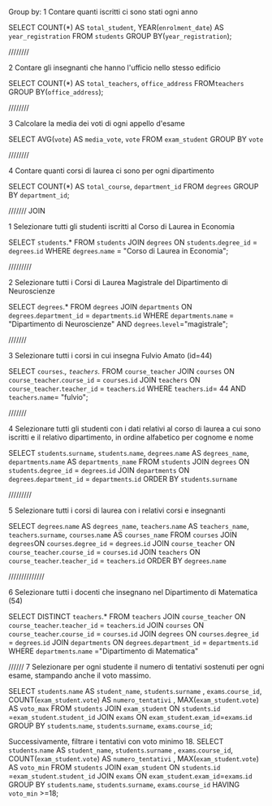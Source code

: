 Group by:
1 Contare quanti iscritti ci sono stati ogni anno

SELECT COUNT(\*) AS `total_student`, YEAR(`enrolment_date`) AS `year_registration` FROM `students` GROUP BY(`year_registration`);

////////

2 Contare gli insegnanti che hanno l'ufficio nello stesso edificio

SELECT COUNT(\*) AS `total_teachers`, `office_address` FROM`teachers` GROUP BY(`office_address`);

////////

3 Calcolare la media dei voti di ogni appello d'esame

SELECT AVG(`vote`) AS `media_vote`, `vote` FROM `exam_student` GROUP BY `vote`

////////

4 Contare quanti corsi di laurea ci sono per ogni dipartimento

SELECT COUNT(\*) AS `total_course`, `department_id` FROM `degrees` GROUP BY `department_id`;

///////
JOIN

1 Selezionare tutti gli studenti iscritti al Corso di Laurea in Economia

SELECT `students`.\* FROM `students` JOIN `degrees` ON `students`.`degree_id` = `degrees`.`id` WHERE `degrees`.`name` = "Corso di Laurea in Economia";

/////////

2 Selezionare tutti i Corsi di Laurea Magistrale del Dipartimento di Neuroscienze

SELECT `degrees`.\* FROM `degrees` JOIN `departments` ON `degrees`.`department_id` = `departments`.`id` WHERE `departments`.`name` = "Dipartimento di Neuroscienze" AND `degrees`.`level`="magistrale";

///////

3 Selezionare tutti i corsi in cui insegna Fulvio Amato (id=44)

SELECT `courses`._, `teachers`._ FROM `course_teacher` JOIN `courses` ON `course_teacher`.`course_id` = `courses`.`id`
JOIN `teachers` ON `course_teacher`.`teacher_id` = `teachers`.`id`
WHERE `teachers`.`id`= 44 AND `teachers`.`name`= "fulvio";

///////

4 Selezionare tutti gli studenti con i dati relativi al corso di laurea a cui sono iscritti e il relativo dipartimento, in ordine alfabetico per cognome e nome

SELECT `students`.`surname`, `students`.`name`, `degrees`.`name` AS `degrees_name`, `departments`.`name` AS `departments_name` FROM `students`
JOIN `degrees` ON `students`.`degree_id` = `degrees`.`id`
JOIN `departments` ON `degrees`.`department_id` = `departments`.`id`
ORDER BY `students`.`surname`

/////////

5 Selezionare tutti i corsi di laurea con i relativi corsi e insegnanti

SELECT `degrees`.`name` AS `degrees_name`, `teachers`.`name` AS `teachers_name`, `teachers`.`surname`, `courses`.`name` AS `courses_name` FROM `courses`
JOIN `degrees`ON `courses`.`degree_id` = `degrees`.`id`
JOIN `course_teacher` ON `course_teacher`.`course_id` = `courses`.`id`
JOIN `teachers` ON `course_teacher`.`teacher_id` = `teachers`.`id`
ORDER BY `degrees`.`name`

//////////////

6 Selezionare tutti i docenti che insegnano nel Dipartimento di Matematica (54)

SELECT DISTINCT `teachers`.\* FROM `teachers`
JOIN `course_teacher` ON `course_teacher`.`teacher_id` = `teachers`.`id`
JOIN `courses` ON `course_teacher`.`course_id` = `courses`.`id`
JOIN `degrees` ON `courses`.`degree_id` = `degrees`.`id`
JOIN `departments` ON `degrees`.`department_id` = `departments`.`id`
WHERE `departments`.`name` ="Dipartimento di Matematica"

//////
7 Selezionare per ogni studente il numero di tentativi sostenuti per ogni esame, stampando anche il voto massimo.

SELECT `students`.`name` AS `student_name`, `students`.`surname` , `exams`.`course_id`, COUNT(`exam_student`.`vote`) AS `numero_tentativi` , MAX(`exam_student`.`vote`) AS `voto_max` FROM `students` JOIN `exam_student` ON `students`.`id` =`exam_student`.`student_id` JOIN `exams` ON `exam_student`.`exam_id`=`exams`.`id` GROUP BY `students`.`name`, `students`.`surname`, `exams`.`course_id`;

Successivamente, filtrare i tentativi con voto minimo 18.
SELECT `students`.`name` AS `student_name`, `students`.`surname` , `exams`.`course_id`, COUNT(`exam_student`.`vote`) AS `numero_tentativi` , MAX(`exam_student`.`vote`) AS `voto_min` FROM `students` JOIN `exam_student` ON `students`.`id` =`exam_student`.`student_id` JOIN `exams` ON `exam_student`.`exam_id`=`exams`.`id` GROUP BY `students`.`name`, `students`.`surname`, `exams`.`course_id` HAVING `voto_min` >=18;
